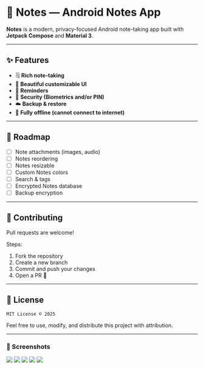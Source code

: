# 📝 Notes — Android Notes App

**Notes** is a modern, privacy-focused Android note-taking app built with **Jetpack Compose** and **Material 3**.  

---

## ✨ Features

- 🗒️ **Rich note-taking**
- 🎨 **Beautiful customizable UI**
- 🔔 **Reminders**
- 🔐 **Security (Biometrics and/or PIN)**
- ☁️ **Backup & restore**
- 💾 **Fully offline (cannot connect to internet)**

---

## 🚀 Roadmap

* [ ] Note attachments (images, audio)
* [ ] Notes reordering
* [ ] Notes resizable
* [ ] Custom Notes colors
* [ ] Search & tags
* [ ] Encrypted Notes database
* [ ] Backup encryption

---

## 🤝 Contributing

Pull requests are welcome!

Steps:

1. Fork the repository
2. Create a new branch
3. Commit and push your changes
4. Open a PR 🚀

---

## 🧾 License

```
MIT License © 2025
```

Feel free to use, modify, and distribute this project with attribution.

---

### 📸 Screenshots 


![](screenshots/noteEditor.jpeg) ![](screenshots/noteScreen.jpeg) ![](screenshots/colorPicker.jpeg) ![](screenshots/settings.jpeg) ![](screenshots/colorSelector.jpeg)
